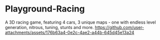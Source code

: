 # Playground-Racing
A 3D racing game, featuring 4 cars, 3 unique maps - one with endless level generation, nitrous, tuning, stunts and more.
https://github.com/user-attachments/assets/176b63a4-0e2c-4ae2-a44b-645d45e13a24

